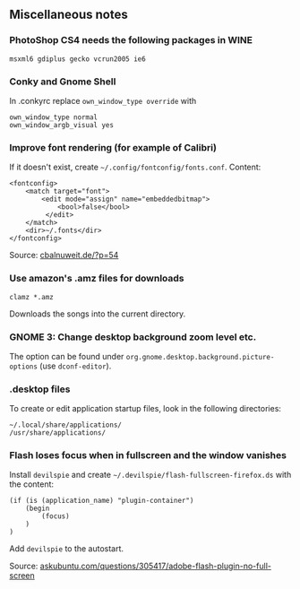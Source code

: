 ## Miscellaneous notes

### PhotoShop CS4 needs the following packages in WINE

    msxml6 gdiplus gecko vcrun2005 ie6

### Conky and Gnome Shell

In .conkyrc replace `own_window_type override` with

    own_window_type normal
    own_window_argb_visual yes

### Improve font rendering (for example of Calibri)

If it doesn't exist, create `~/.config/fontconfig/fonts.conf`. Content:

    <fontconfig>
        <match target="font">
            <edit mode="assign" name="embeddedbitmap">
                <bool>false</bool>
             </edit>
        </match>
        <dir>~/.fonts</dir>
    </fontconfig>

Source: [cbalnuweit.de/?p=54](http://cbalnuweit.de/?p=54)

### Use amazon's .amz files for downloads

    clamz *.amz

Downloads the songs into the current directory.

### GNOME 3: Change desktop background zoom level etc.

The option can be found under `org.gnome.desktop.background.picture-options` (use `dconf-editor`).

### .desktop files

To create or edit application startup files, look in the following directories:

    ~/.local/share/applications/
    /usr/share/applications/

### Flash loses focus when in fullscreen and the window vanishes

Install `devilspie` and create `~/.devilspie/flash-fullscreen-firefox.ds` with the content:

    (if (is (application_name) "plugin-container")
        (begin
            (focus)
        )
    )

Add `devilspie` to the autostart.

Source: [askubuntu.com/questions/305417/adobe-flash-plugin-no-full-screen](http://askubuntu.com/questions/305417/adobe-flash-plugin-no-full-screen)
